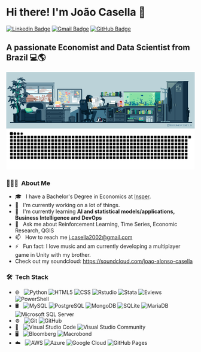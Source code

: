 
# Hi there! I'm João Casella 👋

[![Linkedin Badge](https://img.shields.io/badge/-LinkedIn-2366d1?style=flat-square&logo=Linkedin&logoColor=white&link=https://www.linkedin.com/in/jo%C3%A3o-alonso-casella-0315621bb/)](https://www.linkedin.com/in/jo%C3%A3o-alonso-casella-0315621bb/) 
[![Gmail Badge](https://img.shields.io/badge/-Gmail-2366d1?style=flat-square&logo=Gmail&logoColor=white&link=mailto:j.casella2002@gmail.com)](mailto:j.casella2002@gmail.com)
[![GitHub Badge](https://img.shields.io/badge/-GitHub-2366d1?style=flat-square&logo=github&logoColor=white&link=https://github.com/joaoalonsocasella)](https://github.com/joaoalonsocasella)


## A passionate Economist and Data Scientist from Brazil 💻🌎

<img align="right" alt="Coding" width="1200" src="jojoca.gif">


<br>

![snake gif](https://github.com/joaoalonsocasella/joaoalonsocasella/blob/output/github-contribution-grid-snake.svg)


<h3> 👨🏻‍💻 &nbsp;About Me </h3>

- 🎓 &nbsp; I have a Bachelor's Degree in Economics at <a href="https://www.insper.edu.br/">Insper</a>.
- 🔭 &nbsp; I'm currently working on a lot of things.
- 🌱 &nbsp; I'm currently learning <b>AI and statistical models/applications, Business Intelligence and DevOps</b>
- 💬 &nbsp; Ask me about Reinforcement Learning, Time Series, Economic Research, QGIS
- 📫 &nbsp; How to reach me j.casella2002@gmail.com
- ⚡ &nbsp; Fun fact: I love music and am currently developing a multiplayer game in Unity with my brother.
- Check out my soundcloud: https://soundcloud.com/joao-alonso-casella


<h3> 🛠 &nbsp;Tech Stack</h3>

- 🌐 &nbsp;
  ![Python](https://img.shields.io/badge/-Python-333333?style=flat&logo=python)
  ![HTML5](https://img.shields.io/badge/-HTML5-333333?style=flat&logo=HTML5)
  ![CSS](https://img.shields.io/badge/-CSS-333333?style=flat&logo=CSS3&logoColor=1572B6)
  ![Rstudio](https://img.shields.io/badge/-Rstudio-333333?style=flat&logo=RStudio)
  ![Stata](https://img.shields.io/badge/-Stata-333333?style=flat&logo=Stata)
  ![Eviews](https://img.shields.io/badge/-Eviews-333333?style=flat&logo=Eviews)
  <!-- ![JavaScript](https://img.shields.io/badge/-JavaScript-333333?style=flat&logo=javascript) -->
  <!-- ![TyeScript](https://img.shields.io/badge/-TypeScript-333333?style=flat&logo=typescript) -->
  <!-- ![React](https://img.shields.io/badge/-React-333333?style=flat&logo=react) -->
  <!-- ![NestJS](https://img.shields.io/badge/-NestJS-333333?style=flat&logo=nestjs) -->
  <!-- ![Java](https://img.shields.io/badge/-Java-333333?style=flat&logo=java) -->
  <!-- ![Lua](https://img.shields.io/badge/-Lua-333333?style=flat&logo=lua) -->
  <!-- ![C#](https://img.shields.io/badge/-C%23-333333?style=flat&logo=c-sharp&logoColor=4bc425) -->
  <!-- ![C++](https://img.shields.io/badge/-C++-333333?style=flat&logo=c%2b%2b&logoColor=4bc425) -->
  <!-- ![C](https://img.shields.io/badge/-C-333333?style=flat&logo=c&logoColor=4bc425) -->
  <!-- ![PHP](https://img.shields.io/badge/-PHP-333333?style=flat&logo=php) -->
  <!-- ![Dart](https://img.shields.io/badge/-Dart-333333?style=flat&logo=dart) -->
  <!-- ![Swift](https://img.shields.io/badge/-Swift-333333?style=flat&logo=swift) -->
  <!-- ![Go](https://img.shields.io/badge/-Go-333333?style=flat&logo=go) -->
  <!-- ![Assembly](https://img.shields.io/badge/-Assembly-333333?style=flat&logo=assembly&logoColor=4bc425) -->
  <!-- ![MATLAB](https://img.shields.io/badge/-MATLAB-333333?style=flat&logo=matlab&logoColor=4bc425) -->
  ![PowerShell](https://img.shields.io/badge/-PowerShell-333333?style=flat&logo=powershell&logoColor=4bc425)
  <!-- ![Bash](https://img.shields.io/badge/-Bash-333333?style=flat&logo=gnu-bash&logoColor=4bc425) -->
  <!-- ![Shell](https://img.shields.io/badge/-Shell-333333?style=flat&logo=gnu-bash&logoColor=4bc425) -->
  <!-- ![Batch](https://img.shields.io/badge/-Batch-333333?style=flat&logo=gnu-bash&logoColor=4bc425) -->
- 🛢 &nbsp;
  ![MySQL](https://img.shields.io/badge/-MySQL-333333?style=flat&logo=mysql)
  ![PostgreSQL](https://img.shields.io/badge/-PostgreSQL-333333?style=flat&logo=postgresql)
  ![MongoDB](https://img.shields.io/badge/-MongoDB-333333?style=flat&logo=mongodb)
  <!-- ![Redis](https://img.shields.io/badge/-Redis-333333?style=flat&logo=redis) -->
  ![SQLite](https://img.shields.io/badge/-SQLite-333333?style=flat&logo=sqlite)
  <!-- ![Firebase](https://img.shields.io/badge/-Firebase-333333?style=flat&logo=firebase) -->
  <!-- ![ElasticSearch](https://img.shields.io/badge/-ElasticSearch-333333?style=flat&logo=elasticsearch) -->
  <!-- ![DynamoDB](https://img.shields.io/badge/-DynamoDB-333333?style=flat&logo=amazon-dynamodb) -->
  <!-- ![Cassandra](https://img.shields.io/badge/-Cassandra-333333?style=flat&logo=apache-cassandra) -->
  ![MariaDB](https://img.shields.io/badge/-MariaDB-333333?style=flat&logo=mariadb)
  <!-- ![Oracle](https://img.shields.io/badge/-Oracle-333333?style=flat&logo=oracle) -->
  ![Microsoft SQL Server](https://img.shields.io/badge/-Microsoft%20SQL%20Server-333333?style=flat&logo=microsoft-sql-server)
  <!-- ![SQLite](https://img.shields.io/badge/-SQLite-333333?style=flat&logo=sqlite) -->
- ⚙️ &nbsp;
  ![Git](https://img.shields.io/badge/-Git-333333?style=flat&logo=git)
  ![GitHub](https://img.shields.io/badge/-GitHub-333333?style=flat&logo=github)
  <!-- ![GitLab](https://img.shields.io/badge/-GitLab-333333?style=flat&logo=gitlab) -->
  <!-- ![BitBucket](https://img.shields.io/badge/-BitBucket-333333?style=flat&logo=bitbucket)   -->
- 🔧 &nbsp;
  ![Visual Studio Code](https://img.shields.io/badge/-Visual%20Studio%20Code-333333?style=flat&logo=visual-studio-code&logoColor=007ACC)
  ![Visual Studio Community](https://img.shields.io/badge/-Visual%20Studio%20Community-333333?style=flat&logo=visual-studio-code&logoColor=7d3bbc)
  <!-- ![Figma](https://img.shields.io/badge/-Figma-333333?style=flat&logo=figma) -->
- 🖥 &nbsp;
  <!-- ![Unity](https://img.shields.io/badge/-Unity-333333?style=flat&logo=unity) -->
  ![Bloomberg](https://img.shields.io/badge/-Bloomberg-333333?style=flat&logo=Bloomberg)
  ![Macrobond](https://img.shields.io/badge/-Macrobond-333333?style=flat&logo=Macrobond)
  <!-- ![Unreal Engine](https://img.shields.io/badge/-Unreal%20Engine-333333?style=flat&logo=unreal-engine) -->
  <!-- ![3DS Max](https://img.shields.io/badge/-3DS%20Max-333333?style=flat&logo=3ds-max) -->
  <!-- ![Photoshop](https://img.shields.io/badge/-Photoshop-333333?style=flat&logo=adobe-photoshop) -->
  <!-- ![Premiere](https://img.shields.io/badge/-Premiere-333333?style=flat&logo=adobe-premiere-pro) -->
  <!-- ![After Effects](https://img.shields.io/badge/-After%20Effects-333333?style=flat&logo=adobe-after-effects) -->
  <!-- ![Blender](https://img.shields.io/badge/-Blender-333333?style=flat&logo=blender) -->
- ☁️ &nbsp;
  <!-- ![Heroku](https://img.shields.io/badge/-Heroku-333333?style=flat&logo=heroku) -->
  <!-- ![Firebase](https://img.shields.io/badge/-Firebase-333333?style=flat&logo=firebase) -->
  ![AWS](https://img.shields.io/badge/-AWS-333333?style=flat&logo=amazon-aws)
  ![Azure](https://img.shields.io/badge/-Azure-333333?style=flat&logo=microsoft-azure)
  ![Google Cloud](https://img.shields.io/badge/-Google%20Cloud-333333?style=flat&logo=google-cloud)
  <!-- ![Digital Ocean](https://img.shields.io/badge/-Digital%20Ocean-333333?style=flat&logo=digital-ocean) -->
  <!-- ![Vercel](https://img.shields.io/badge/-Vercel-333333?style=flat&logo=vercel) -->
  ![GitHub Pages](https://img.shields.io/badge/-GitHub%20Pages-333333?style=flat&logo=github)

<br/>


<!-- <h3> ⚙️ GitHub Analytics </h3>

[![João's GitHub stats](https://github-readme-stats.vercel.app/api?username=joaoalonsocasella)](https://github.com/joaoalonsocasella/github-readme-stats)
   -->


